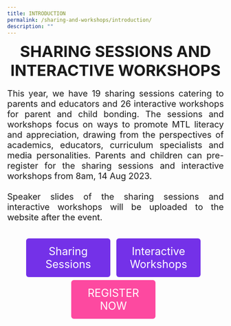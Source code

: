 ```yaml
---
title: INTRODUCTION
permalink: /sharing-and-workshops/introduction/
description: ""
---
```

<style>
    .btntop {
    position: fixed;
    float: right;
    bottom: 20px;
    right: 80px;
    z-index: 99;
    boder: none;
    background-color: #3bb9ff;
    cursor: pointer;
    padding: 15px;
    boder-radius: 4px;
    color: #fff;
    font-weight: 600;
}
  .tab img{
   width: 80%;
 }
 .tab table {
   display: none;
}
.tab table:target {
  display: block;
}
.btnClass1{
  display:inline-block;
  padding: 15px 20px;
  text-align:center;
  text-decoration:none;
  background-color: #7431e8;!important; 
  color: white !important;
  border-radius:6px;
  outline:none;
  cursor:pointer;
  margin-right: 10px;
  margin-bottom: 7px;
   width:31%;  
}
	.btnClass2{
  display:inline-block;
  padding: 15px 20px;
  text-align:center;
  text-decoration:none;
  background-color: #FD49A0;!important; 
  color: white !important;
  border-radius:6px;
  outline:none;
  cursor:pointer;
  margin-right: 10px;
  margin-bottom: 7px;
   width:31%;  
}
.btnClass1:hover,.btnClass2:hover {
background-color: lightgrey;!important;
 }
  @media screen and (max-width: 800px) {
 .btnClass1,.btnClass2{
    width: 69%; 
  }
}
</style>

<center><span style="font-size:36px; font-color:#000000;"><strong>SHARING SESSIONS AND INTERACTIVE WORKSHOPS</strong></span></center>

<p style="text-align:justify;font-size:20px">This year, we have 19 sharing sessions catering to parents and educators and 26 interactive workshops for parent and child bonding. The sessions and workshops focus on ways to promote MTL literacy and appreciation, drawing from the perspectives of academics, educators, curriculum specialists and media personalities. Parents and children can pre-register for the sharing sessions and interactive workshops from 8am, 14 Aug 2023.<br><br>
Speaker slides of the sharing sessions and interactive workshops will be uploaded to the website after the event.
</p>

<br>
<div style="margin-top:auto;margin-bottom:auto;text-align:center;">
<div class="tab">
<a href="/chinese-session"> <div style="display:inline-block;font-size:25px;" class="btnClass1">Sharing <br> Sessions</div></a>
<a href="/iw-chinese-session"><div style="display:inline-block;font-size:25px;" class="btnClass1">Interactive Workshops</div></a>
	<br>
	<a href="https://www.event-reg.biz/Registration/eventreg?event=MTLSReg"><div style="display:inline-block;font-size:25px;" class="btnClass2">REGISTER NOW</div></a>
	</div></div>